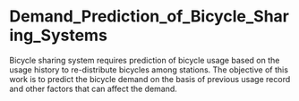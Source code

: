 # Demand_Prediction_of_Bicycle_Sharing_Systems

Bicycle sharing system requires prediction of bicycle usage based on the usage history to re-distribute bicycles among stations. The objective of this work is to predict the bicycle demand on the basis of previous usage record and other factors that can affect the demand.  

